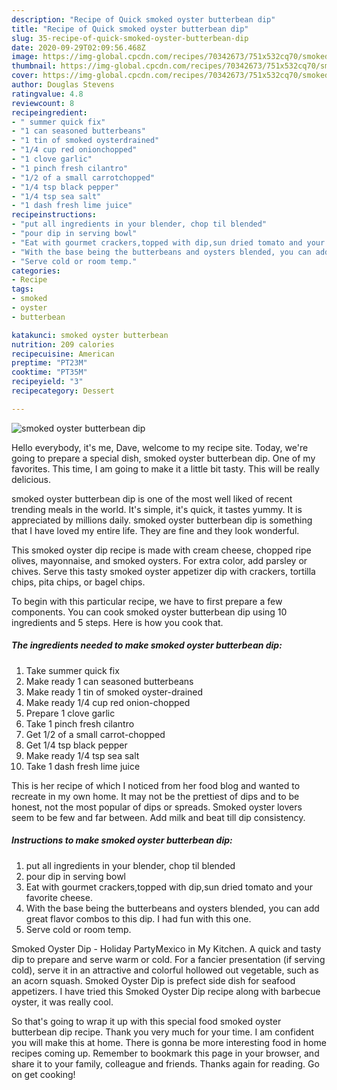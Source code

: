 ```yaml
---
description: "Recipe of Quick smoked oyster butterbean dip"
title: "Recipe of Quick smoked oyster butterbean dip"
slug: 35-recipe-of-quick-smoked-oyster-butterbean-dip
date: 2020-09-29T02:09:56.468Z
image: https://img-global.cpcdn.com/recipes/70342673/751x532cq70/smoked-oyster-butterbean-dip-recipe-main-photo.jpg
thumbnail: https://img-global.cpcdn.com/recipes/70342673/751x532cq70/smoked-oyster-butterbean-dip-recipe-main-photo.jpg
cover: https://img-global.cpcdn.com/recipes/70342673/751x532cq70/smoked-oyster-butterbean-dip-recipe-main-photo.jpg
author: Douglas Stevens
ratingvalue: 4.8
reviewcount: 8
recipeingredient:
- " summer quick fix"
- "1 can seasoned butterbeans"
- "1 tin of smoked oysterdrained"
- "1/4 cup red onionchopped"
- "1 clove garlic"
- "1 pinch fresh cilantro"
- "1/2 of a small carrotchopped"
- "1/4 tsp black pepper"
- "1/4 tsp sea salt"
- "1 dash fresh lime juice"
recipeinstructions:
- "put all ingredients in your blender, chop til blended"
- "pour dip in serving bowl"
- "Eat with gourmet crackers,topped with dip,sun dried tomato and your favorite cheese."
- "With the base being the butterbeans and oysters blended, you can add great flavor combos to this dip. I had fun with this one."
- "Serve cold or room temp."
categories:
- Recipe
tags:
- smoked
- oyster
- butterbean

katakunci: smoked oyster butterbean 
nutrition: 209 calories
recipecuisine: American
preptime: "PT23M"
cooktime: "PT35M"
recipeyield: "3"
recipecategory: Dessert

---
```



![smoked oyster butterbean dip](https://img-global.cpcdn.com/recipes/70342673/751x532cq70/smoked-oyster-butterbean-dip-recipe-main-photo.jpg)

Hello everybody, it's me, Dave, welcome to my recipe site. Today, we're going to prepare a special dish, smoked oyster butterbean dip. One of my favorites. This time, I am going to make it a little bit tasty. This will be really delicious.

smoked oyster butterbean dip is one of the most well liked of recent trending meals in the world. It's simple, it's quick, it tastes yummy. It is appreciated by millions daily. smoked oyster butterbean dip is something that I have loved my entire life. They are fine and they look wonderful.

This smoked oyster dip recipe is made with cream cheese, chopped ripe olives, mayonnaise, and smoked oysters. For extra color, add parsley or chives. Serve this tasty smoked oyster appetizer dip with crackers, tortilla chips, pita chips, or bagel chips.


To begin with this particular recipe, we have to first prepare a few components. You can cook smoked oyster butterbean dip using 10 ingredients and 5 steps. Here is how you cook that.

<!--inarticleads1-->

##### The ingredients needed to make smoked oyster butterbean dip:

1. Take  summer quick fix
1. Make ready 1 can seasoned butterbeans
1. Make ready 1 tin of smoked oyster-drained
1. Make ready 1/4 cup red onion-chopped
1. Prepare 1 clove garlic
1. Take 1 pinch fresh cilantro
1. Get 1/2 of a small carrot-chopped
1. Get 1/4 tsp black pepper
1. Make ready 1/4 tsp sea salt
1. Take 1 dash fresh lime juice


This is her recipe of which I noticed from her food blog and wanted to recreate in my own home. It may not be the prettiest of dips and to be honest, not the most popular of dips or spreads. Smoked oyster lovers seem to be few and far between. Add milk and beat till dip consistency. 

<!--inarticleads2-->

##### Instructions to make smoked oyster butterbean dip:

1. put all ingredients in your blender, chop til blended
1. pour dip in serving bowl
1. Eat with gourmet crackers,topped with dip,sun dried tomato and your favorite cheese.
1. With the base being the butterbeans and oysters blended, you can add great flavor combos to this dip. I had fun with this one.
1. Serve cold or room temp.


Smoked Oyster Dip - Holiday PartyMexico in My Kitchen. A quick and tasty dip to prepare and serve warm or cold. For a fancier presentation (if serving cold), serve it in an attractive and colorful hollowed out vegetable, such as an acorn squash. Smoked Oyster Dip is prefect side dish for seafood appetizers. I have tried this Smoked Oyster Dip recipe along with barbecue oyster, it was really cool. 

So that's going to wrap it up with this special food smoked oyster butterbean dip recipe. Thank you very much for your time. I am confident you will make this at home. There is gonna be more interesting food in home recipes coming up. Remember to bookmark this page in your browser, and share it to your family, colleague and friends. Thanks again for reading. Go on get cooking!
